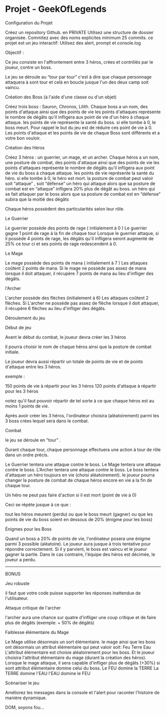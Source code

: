 # Projet - GeekOfLegends

Configuration du Projet
 

Créez un repository Github. en PRIVATE
Utilisez une structure de dossier organisée.
Commitez avec des noms explicites minimum 25 commits.
ce projet est un jeu interactif: Utilisez des alert, prompt et console.log
 

Objectif :
 

Ce jeu consiste en l'affrontement entre 3 héros, crées et contrôlés par le joueur, contre un boss.

Le jeu se déroule au “tour par tour” c'est à dire que chaque personnage attaquera à sont tour et celà en boucle jusque l'un des deux camp soit vaincu.

 

Création des Boss
(à l'aide d'une classe ou d'un objet)

Créez trois boss : Sauron, Chronos, Lilith.
Chaque boss a un nom, des points d'attaque ainsi que des points de vie 
les points d'attaques représente le nombre de dégâts  qu'il infligera aux point de vie d'un héro à chaque attaque. 
les points de vie représente la santé du boss. si elle tombe à 0, le boss meurt. Pour rappel le but du jeu est de réduire ces point de vie à 0.
Les points d'attaque et les points de vie de chaque Boss sont différents et a votre bon vouloir.
 

Création des Héros
 

Créez 3 héros : un guerrier, un mage, et un archer.
Chaque héros a un nom, une posture de combat,  des points d'attaque ainsi que des points de vie 
les points d'attaques représente le nombre de dégâts  qu'il infligera aux point de vie du boss à chaque attaque. 
les points de vie représente la santé du héro. si elle tombe à 0, le héro est mort.
la posture de combat peut valoir soit “attaque” , soit “défense” 
un héro qui attaque alors que sa posture de combat est en “attaque” infligera 20% plus de dégât au boss.
un héro qui se fait attaquer par le boss alors que sa posture de combat est en “défense” subira que la moitié des dégâts 
 

Chaque héros possèdent des particularités selon leur rôle.

Le Guerrier

Le guerrier possède des points de rage ( initialement à 0 ) 
Le guerrier gagne 1 point de rage à la fin de chaque tour 
Lorsque le guerrier attaque, si il possède 4 points de rage, les dégâts qu'il infligera seront augmenté de 25% ce tour ci et ses points de rage redescendent à 0.
 

Le Mage

Le mage possède des points de mana ( initialement à 7 ) 
Les attaques coûtent 2 points de mana.
Si le mage ne possède pas assez de mana lorsque il doit attaquer, il récupère 7 points de mana au lieu d'infliger des dégâts.
 

l'Archer

L'archer possède des flèches (initialement à 6)
Les attaques coûtent 2 flèches.
Si L'archer ne possède pas assez de flèche lorsque il doit attaquer, il récupère 6 flèches au lieu d'infliger des dégâts.
 

 

Déroulement du jeu
 

Début de jeu
 

Avant le début du combat, le joueur devra créer les 3 héros

Il pourra choisir le nom de chaque héros ainsi que la posture de combat initiale.

Le joueur devra aussi répartir un totale de points de vie et de points d'attaque entre les 3 héros.

exemple :

150 points de vie à répartir pour les 3 héros
120 points d'attaque à répartir pour les 3 héros
 

notez qu'il faut pouvoir répartir de tel sorte à ce que chaque héros est au moins 1 points de vie.

Après avoir créer les 3 héros, l'ordinateur choisira (aléatoirement) parmi les 3 boss crées lequel sera dans le combat.

 

Combat
 

le jeu se déroule en “tour” .

Durant chaque tour, chaque personnage effectuera une action à tour de rôle dans un ordre précis.

Le Guerrier tentera une attaque contre le boss.
Le Mage tentera une attaque contre le boss.
L'Archer tentera une attaque contre le boss.
Le boss tentera d'attaquer un héro toujours en vie (choisi aléatoirement).
le joueur pourra changer la posture de combat de chaque héros encore en vie a la fin de chaque tour.
 

Un héro ne peut pas faire d'action si il est mort (point de vie à 0)

Ceci se répète jusque à ce que :

tout les héros meurent (perdu)
ou que le boss meurt (gagner)
ou que les points de vie du boss soient en dessous de 20% (énigme pour les boss)
 

Énigmes pour les Boss

Quand un boss a 20% de points de vie, l'ordinateur posera une énigme parmi 3 possible (aléatoire).
Le joueur aura jusque à trois tentative pour répondre correctement.
Si il y parvient, le boss est vaincu et le joueur gagner la partie.
Dans le cas contraire, l'équipe des héros est décimée, le joueur a perdu.
 

 

________________________________________________________________________________________________________________

 

BONUS
 

Jeu robuste 

il faut que votre code puisse supporter les réponses inattendue de l'utilisateur.
 

Attaque critique de l'archer 

l'archer aura une chance sur quatre d'infliger une coup critique et de faire plus de dégâts (exemple: + 50% de dégâts)
 

Faiblesse élémentaire du Mage

Le Mage utilise désormais un sort élémentaire.
le mage ainsi que les boss ont désormais un attribut élémentaire qui peut valoir soit:
Feu
Terre
Eau
L'attribut élémentaire est choisie aléatoirement pour les boss.
 Et le joueur choisira l'attribut élémentaire du mage (durant la création des héros).
Lorsque le mage attaque, il sera capable d'infliger plus de dégâts (+30%) si sont attribut élémentaire domine celui du boss.
Le FEU domine la TERRE
La TERRE domine l'EAU
l'EAU domine le FEU
 

Scénariser le jeu 

Améliorez les messages dans la console et l'alert pour raconter l'histoire de manière dynamique.

DOM, soyons fou…
